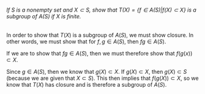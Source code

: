 ###### If $S$ is a nonempty set and $X \subset S$, show that $T(X) = \lbrace f \in A(S)|f(X)\subset X \rbrace$ is a subgroup of $A(S)$ if X is finite.

In order to show that $T(X)$ is a subgroup of $A(S)$, we must show closure. In other words, we must show that for $f, g \in A(S)$, then $fg \in A(S)$. 

If we are to show that $fg \in A(S)$, then we must therefore show that $f(g(x)) \subset X$. 

Since $g \in A(S)$, then we know that $g(X) \subset X$. If $g(X) \subset X$, then $g(X) \subset S$ (because we are given that $X \subset S$). This then implies that $f(g(X)) \subset X$, so we know that $T(X)$ has closure and is therefore a subgroup of $A(S)$. 

